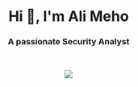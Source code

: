 <h1 align="center">Hi 👋, I'm Ali Meho</h1>
<h3 align="center">A passionate Security Analyst </h3>
<br>

<p align="center"> <img src="https://readme-typing-svg.herokuapp.com?lines=Welcome+to+my+GitHub+Profile" /> </p>
<br>

